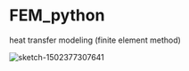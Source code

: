 # FEM_python
  heat transfer modeling (finite element method)
  
![sketch-1502377307641](https://user-images.githubusercontent.com/118581887/204130349-e5574fe7-2d98-4f26-8de6-354260423e0f.png)
